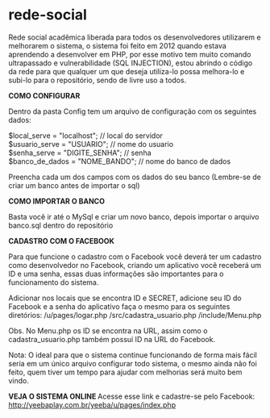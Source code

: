 # rede-social
Rede social acadêmica liberada para todos os desenvolvedores utilizarem e melhorarem o sistema, o sistema foi feito em 2012 quando estava aprendendo a desenvolver em PHP, por esse motivo tem muito comando ultrapassado e vulnerabilidade (SQL INJECTION), estou abrindo o código da rede para que qualquer um que deseja utiliza-lo possa melhora-lo e subi-lo para o repositório, sendo de livre uso a todos.

<b>COMO CONFIGURAR</b>

Dentro da pasta Config tem um arquivo de configuração com os seguintes dados:

$local_serve = "localhost"; 	 // local do servidor <br />
$usuario_serve = "USUARIO";		 // nome do usuario <br />
$senha_serve = "DIGITE_SENHA";			 	 // senha <br />
$banco_de_dados = "NOME_BANDO"; 	 // nome do banco de dados <br />

Preencha cada um dos campos com os dados do seu banco (Lembre-se de criar um banco antes de importar o sql)

<b>COMO IMPORTAR O BANCO</b>

Basta você ir até o MySql e criar um novo banco, depois importar o arquivo banco.sql dentro do repositório

<b>CADASTRO COM O FACEBOOK</b>

Para que funcione o cadastro com o Facebook você deverá ter um cadastro como desenvolvedor no Facebook, criando um aplicativo você receberá um ID e uma senha, essas duas informações são importantes para o funcionamento do sistema.

Adicionar nos locais que se encontra ID e SECRET, adicione seu ID do Facebook e a senha do aplicativo faça o mesmo para os seguintes diretórios:
/u/pages/logar.php
/src/cadastra_usuario.php
/include/Menu.php

Obs. No Menu.php os ID se encontra na URL, assim como o cadastra_usuario.php também possui ID na URL do Facebook.

Nota: O ideal para que o sistema continue funcionando de forma mais fácil seria em um único arquivo configurar todo sistema, o mesmo ainda não foi feito, quem tiver um tempo para ajudar com melhorias será muito bem vindo.


<b> VEJA O SISTEMA ONLINE </b>
Acesse esse link e cadastre-se pelo Facebook: http://yeebaplay.com.br/yeeba/u/pages/index.php

